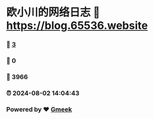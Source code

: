 # 欧小川的网络日志 :link: https://blog.65536.website 
### :page_facing_up: [3](https://blog.65536.website/tag.html) 
### :speech_balloon: 0 
### :hibiscus: 3966 
### :alarm_clock: 2024-08-02 14:04:43 
### Powered by :heart: [Gmeek](https://github.com/Meekdai/Gmeek)
